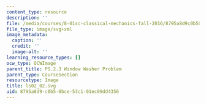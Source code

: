 ```yaml
---
content_type: resource
description: ''
file: /media/courses/8-01sc-classical-mechanics-fall-2016/8795a8d9c0b50bce53c101ec09dd4356_ls02_02.svg
file_type: image/svg+xml
image_metadata:
  caption: ''
  credit: ''
  image-alt: ''
learning_resource_types: []
ocw_type: OCWImage
parent_title: PS.2.3 Window Washer Problem
parent_type: CourseSection
resourcetype: Image
title: ls02_02.svg
uid: 8795a8d9-c0b5-0bce-53c1-01ec09dd4356
---
```

